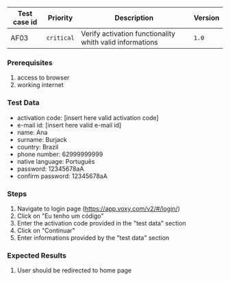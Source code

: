 Test case id | Priority | Description | Version
---|---|---|---
AF03 | `critical` | Verify activation functionality whith valid informations | `1.0`

### Prerequisites
1. access to browser
2. working internet

### Test Data
* activation code: [insert here valid activation code]
* e-mail id: [insert here valid e-mail id]
* name: Ana
* surname: Burjack
* country: Brazil
* phone number: 62999999999
* native language: Português
* password: 12345678aA
* confirm password: 12345678aA

### Steps
1. Navigate to login page (https://app.voxy.com/v2/#/login/)
2. Click on "Eu tenho um código"
3. Enter the activation code provided in the "test data" section
4. Click on "Continuar"
5. Enter informations provided by the "test data" section

### Expected Results
1. User should be redirected to home page
